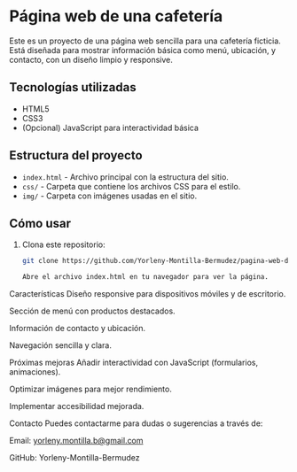 # Página web de una cafetería

Este es un proyecto de una página web sencilla para una cafetería ficticia. Está diseñada para mostrar información básica como menú, ubicación, y contacto, con un diseño limpio y responsive.

## Tecnologías utilizadas

- HTML5
- CSS3
- (Opcional) JavaScript para interactividad básica

## Estructura del proyecto

- `index.html` - Archivo principal con la estructura del sitio.
- `css/` - Carpeta que contiene los archivos CSS para el estilo.
- `img/` - Carpeta con imágenes usadas en el sitio.

## Cómo usar

1. Clona este repositorio:
   ```bash
   git clone https://github.com/Yorleny-Montilla-Bermudez/pagina-web-de-una-cafeteria.git

   Abre el archivo index.html en tu navegador para ver la página.

Características
Diseño responsive para dispositivos móviles y de escritorio.

Sección de menú con productos destacados.

Información de contacto y ubicación.

Navegación sencilla y clara.

Próximas mejoras
Añadir interactividad con JavaScript (formularios, animaciones).

Optimizar imágenes para mejor rendimiento.

Implementar accesibilidad mejorada.

Contacto
Puedes contactarme para dudas o sugerencias a través de:

Email: yorleny.montilla.b@gmail.com

GitHub: Yorleny-Montilla-Bermudez



